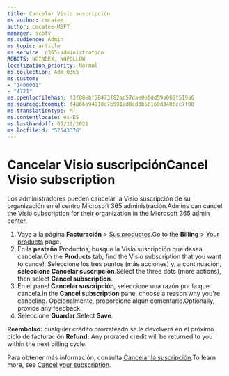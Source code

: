 ```yaml
---
title: Cancelar Visio suscripción
ms.author: cmcatee
author: cmcatee-MSFT
manager: scotv
ms.audience: Admin
ms.topic: article
ms.service: o365-administration
ROBOTS: NOINDEX, NOFOLLOW
localization_priority: Normal
ms.collection: Adm_O365
ms.custom:
- "1400001"
- "4721"
ms.openlocfilehash: f3f08ebf58473f82ad57dae0e6dd59a065f519a6
ms.sourcegitcommit: f4866e94918c7b591ad0cd3b58169d340bcc7f00
ms.translationtype: MT
ms.contentlocale: es-ES
ms.lasthandoff: 05/19/2021
ms.locfileid: "52543378"
---
```

# <a name="cancel-visio-subscription"></a><span data-ttu-id="b74fb-102">Cancelar Visio suscripción</span><span class="sxs-lookup"><span data-stu-id="b74fb-102">Cancel Visio subscription</span></span>

<span data-ttu-id="b74fb-103">Los administradores pueden cancelar la Visio suscripción de su organización en el centro Microsoft 365 administración.</span><span class="sxs-lookup"><span data-stu-id="b74fb-103">Admins can cancel the Visio subscription for their organization in the Microsoft 365 admin center.</span></span>

1. <span data-ttu-id="b74fb-104">Vaya a la página **Facturación** \> [Sus productos](https://go.microsoft.com/fwlink/p/?linkid=842054).</span><span class="sxs-lookup"><span data-stu-id="b74fb-104">Go to the **Billing** \> [Your products](https://go.microsoft.com/fwlink/p/?linkid=842054) page.</span></span>
2. <span data-ttu-id="b74fb-105">En la **pestaña** Productos, busque la Visio suscripción que desea cancelar.</span><span class="sxs-lookup"><span data-stu-id="b74fb-105">On the **Products** tab, find the Visio subscription that you want to cancel.</span></span> <span data-ttu-id="b74fb-106">Seleccione los tres puntos (más acciones) y, a continuación, **seleccione Cancelar suscripción**.</span><span class="sxs-lookup"><span data-stu-id="b74fb-106">Select the three dots (more actions), then select **Cancel subscription**.</span></span>
3. <span data-ttu-id="b74fb-107">En el panel **Cancelar suscripción**, seleccione una razón por la que cancela.</span><span class="sxs-lookup"><span data-stu-id="b74fb-107">In the **Cancel subscription** pane, choose a reason why you're canceling.</span></span> <span data-ttu-id="b74fb-108">Opcionalmente, proporcione algún comentario.</span><span class="sxs-lookup"><span data-stu-id="b74fb-108">Optionally, provide any feedback.</span></span>
4. <span data-ttu-id="b74fb-109">Seleccione **Guardar**.</span><span class="sxs-lookup"><span data-stu-id="b74fb-109">Select **Save**.</span></span>

<span data-ttu-id="b74fb-110">**Reembolso:** cualquier crédito prorrateado se le devolverá en el próximo ciclo de facturación.</span><span class="sxs-lookup"><span data-stu-id="b74fb-110">**Refund:** Any prorated credit will be returned to you within the next billing cycle.</span></span>

<span data-ttu-id="b74fb-111">Para obtener más información, consulta [Cancelar la suscripción](/microsoft-365/commerce/subscriptions/cancel-your-subscription).</span><span class="sxs-lookup"><span data-stu-id="b74fb-111">To learn more, see [Cancel your subscription](/microsoft-365/commerce/subscriptions/cancel-your-subscription).</span></span>